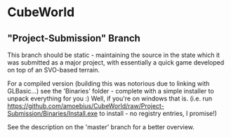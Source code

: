 CubeWorld
=========

"Project-Submission" Branch
---------------------------

This branch should be static - maintaining the source in the state which it was submitted as a major project, with essentially a quick game developed on top of an SVO-based terrain.

For a compiled version (building this was notorious due to linking with GLBasic...) see the 'Binaries' folder - complete with a simple installer to unpack everything for you :)  Well, if you're on windows that is.
(i.e. run https://github.com/amoebius/CubeWorld/raw/Project-Submission/Binaries/Install.exe to install - no registry entries, I promise!)

See the description on the 'master' branch for a better overview.